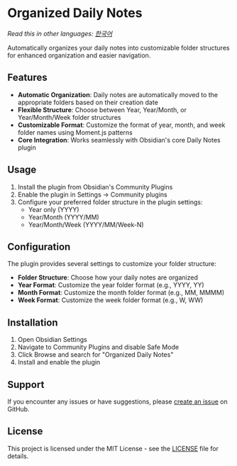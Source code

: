 # Organized Daily Notes

_Read this in other languages: [한국어](README.ko.md)_

Automatically organizes your daily notes into customizable folder structures for enhanced organization and easier navigation.

## Features

- **Automatic Organization**: Daily notes are automatically moved to the appropriate folders based on their creation date
- **Flexible Structure**: Choose between Year, Year/Month, or Year/Month/Week folder structures
- **Customizable Format**: Customize the format of year, month, and week folder names using Moment.js patterns
- **Core Integration**: Works seamlessly with Obsidian's core Daily Notes plugin

## Usage

1. Install the plugin from Obsidian's Community Plugins
2. Enable the plugin in Settings → Community plugins
3. Configure your preferred folder structure in the plugin settings:
   - Year only (YYYY)
   - Year/Month (YYYY/MM)
   - Year/Month/Week (YYYY/MM/Week-N)

## Configuration

The plugin provides several settings to customize your folder structure:

- **Folder Structure**: Choose how your daily notes are organized
- **Year Format**: Customize the year folder format (e.g., YYYY, YY)
- **Month Format**: Customize the month folder format (e.g., MM, MMMM)
- **Week Format**: Customize the week folder format (e.g., W, WW)

## Installation

1. Open Obsidian Settings
2. Navigate to Community Plugins and disable Safe Mode
3. Click Browse and search for "Organized Daily Notes"
4. Install and enable the plugin

## Support

If you encounter any issues or have suggestions, please [create an issue](https://github.com/duchangkim/organized-daily-notes/issues) on GitHub.

## License

This project is licensed under the MIT License - see the [LICENSE](LICENSE) file for details.
